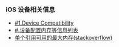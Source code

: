 ### iOS 设备相关信息
- [#1.Device Compatibility](https://developer.apple.com/library/archive/documentation/DeviceInformation/Reference/iOSDeviceCompatibility/DeviceCompatibilityMatrix/DeviceCompatibilityMatrix.html)
- [#.设备配置内存等信息列表](https://www.theiphonewiki.com/wiki/List_of_iPhones)
- [单个引用可用的最大内存(stackoverflow)](https://stackoverflow.com/questions/5887248/ios-app-maximum-memory-budget/15200855#15200855)
